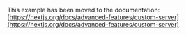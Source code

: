 This example has been moved to the documentation: [https://nextjs.org/docs/advanced-features/custom-server](https://nextjs.org/docs/advanced-features/custom-server)
